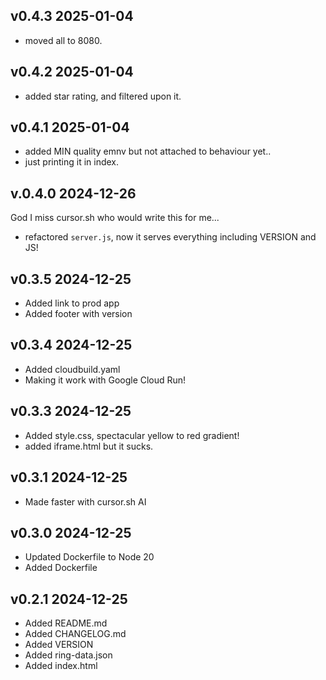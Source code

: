 ## v0.4.3 2025-01-04

* moved all to 8080.

## v0.4.2 2025-01-04

* added star rating, and filtered upon it.

## v0.4.1 2025-01-04

* added MIN quality emnv but not attached to behaviour yet..
* just printing it in index.


## v.0.4.0 2024-12-26

God I miss cursor.sh who would write this for me...

- refactored `server.js`, now it serves everything including VERSION and JS!

## v0.3.5 2024-12-25

- Added link to prod app
- Added footer with version

## v0.3.4 2024-12-25

- Added cloudbuild.yaml
- Making it work with Google Cloud Run!

## v0.3.3 2024-12-25

- Added style.css, spectacular yellow to red gradient!
- added iframe.html but it sucks.

## v0.3.1 2024-12-25

- Made faster with cursor.sh AI

## v0.3.0 2024-12-25

- Updated Dockerfile to Node 20
- Added Dockerfile

## v0.2.1 2024-12-25

- Added README.md
- Added CHANGELOG.md
- Added VERSION
- Added ring-data.json
- Added index.html
